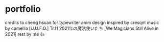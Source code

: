 # portfolio
credits to cheng hsuan for typewriter anim
design inspired by cresqnt
music by camellia [U.U.F.O.] Tr.11 2021年の魔法使いたち [We Magicians Still Alive in 2021]
rest by me 👍
